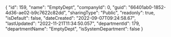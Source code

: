 {
  "id": 159,
  "name": "EmptyDept",
  "companyId": 0,
  "guid": "66401ab0-1852-4d36-ae02-b9c7622c82dd",
  "sharingType": "Public",
  "readonly": true,
  "isDefault": false,
  "dateCreated": "2022-09-07T09:24:58.67",
  "lastUpdated": "2022-11-21T11:34:50.057",
  "departmentId": 179,
  "departmentName": "EmptyDept",
  "isSystemDepartment": false
}